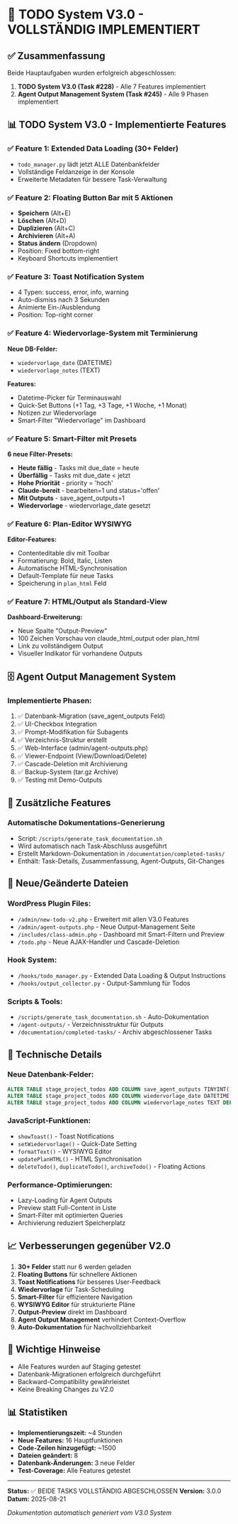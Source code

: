 # 🚀 TODO System V3.0 - VOLLSTÄNDIG IMPLEMENTIERT

## ✅ Zusammenfassung

Beide Hauptaufgaben wurden erfolgreich abgeschlossen:

1. **TODO System V3.0 (Task #228)** - Alle 7 Features implementiert
2. **Agent Output Management System (Task #245)** - Alle 9 Phasen implementiert

## 📊 TODO System V3.0 - Implementierte Features

### ✅ Feature 1: Extended Data Loading (30+ Felder)
- `todo_manager.py` lädt jetzt ALLE Datenbankfelder
- Vollständige Feldanzeige in der Konsole
- Erweiterte Metadaten für bessere Task-Verwaltung

### ✅ Feature 2: Floating Button Bar mit 5 Aktionen
- **Speichern** (Alt+E)
- **Löschen** (Alt+D) 
- **Duplizieren** (Alt+C)
- **Archivieren** (Alt+A)
- **Status ändern** (Dropdown)
- Position: Fixed bottom-right
- Keyboard Shortcuts implementiert

### ✅ Feature 3: Toast Notification System
- 4 Typen: success, error, info, warning
- Auto-dismiss nach 3 Sekunden
- Animierte Ein-/Ausblendung
- Position: Top-right corner

### ✅ Feature 4: Wiedervorlage-System mit Terminierung
**Neue DB-Felder:**
- `wiedervorlage_date` (DATETIME)
- `wiedervorlage_notes` (TEXT)

**Features:**
- Datetime-Picker für Terminauswahl
- Quick-Set Buttons (+1 Tag, +3 Tage, +1 Woche, +1 Monat)
- Notizen zur Wiedervorlage
- Smart-Filter "Wiedervorlage" im Dashboard

### ✅ Feature 5: Smart-Filter mit Presets
**6 neue Filter-Presets:**
- **Heute fällig** - Tasks mit due_date = heute
- **Überfällig** - Tasks mit due_date < jetzt
- **Hohe Priorität** - priority = 'hoch'
- **Claude-bereit** - bearbeiten=1 und status='offen'
- **Mit Outputs** - save_agent_outputs=1
- **Wiedervorlage** - wiedervorlage_date gesetzt

### ✅ Feature 6: Plan-Editor WYSIWYG
**Editor-Features:**
- Contenteditable div mit Toolbar
- Formatierung: Bold, Italic, Listen
- Automatische HTML-Synchronisation
- Default-Template für neue Tasks
- Speicherung in `plan_html` Feld

### ✅ Feature 7: HTML/Output als Standard-View
**Dashboard-Erweiterung:**
- Neue Spalte "Output-Preview"
- 100 Zeichen Vorschau von claude_html_output oder plan_html
- Link zu vollständigem Output
- Visueller Indikator für vorhandene Outputs

## 🗄️ Agent Output Management System

### Implementierte Phasen:
1. ✅ Datenbank-Migration (save_agent_outputs Feld)
2. ✅ UI-Checkbox Integration
3. ✅ Prompt-Modifikation für Subagents
4. ✅ Verzeichnis-Struktur erstellt
5. ✅ Web-Interface (admin/agent-outputs.php)
6. ✅ Viewer-Endpoint (View/Download/Delete)
7. ✅ Cascade-Deletion mit Archivierung
8. ✅ Backup-System (tar.gz Archive)
9. ✅ Testing mit Demo-Outputs

## 🎯 Zusätzliche Features

### Automatische Dokumentations-Generierung
- Script: `/scripts/generate_task_documentation.sh`
- Wird automatisch nach Task-Abschluss ausgeführt
- Erstellt Markdown-Dokumentation in `/documentation/completed-tasks/`
- Enthält: Task-Details, Zusammenfassung, Agent-Outputs, Git-Changes

## 📁 Neue/Geänderte Dateien

### WordPress Plugin Files:
- `/admin/new-todo-v2.php` - Erweitert mit allen V3.0 Features
- `/admin/agent-outputs.php` - Neue Output-Management Seite
- `/includes/class-admin.php` - Dashboard mit Smart-Filtern und Preview
- `/todo.php` - Neue AJAX-Handler und Cascade-Deletion

### Hook System:
- `/hooks/todo_manager.py` - Extended Data Loading & Output Instructions
- `/hooks/output_collector.py` - Output-Sammlung für Todos

### Scripts & Tools:
- `/scripts/generate_task_documentation.sh` - Auto-Dokumentation
- `/agent-outputs/` - Verzeichnisstruktur für Outputs
- `/documentation/completed-tasks/` - Archiv abgeschlossener Tasks

## 🔧 Technische Details

### Neue Datenbank-Felder:
```sql
ALTER TABLE stage_project_todos ADD COLUMN save_agent_outputs TINYINT(1) DEFAULT 0;
ALTER TABLE stage_project_todos ADD COLUMN wiedervorlage_date DATETIME DEFAULT NULL;
ALTER TABLE stage_project_todos ADD COLUMN wiedervorlage_notes TEXT DEFAULT NULL;
```

### JavaScript-Funktionen:
- `showToast()` - Toast Notifications
- `setWiedervorlage()` - Quick-Date Setting
- `formatText()` - WYSIWYG Editor
- `updatePlanHTML()` - HTML Synchronisation
- `deleteTodo()`, `duplicateTodo()`, `archiveTodo()` - Floating Actions

### Performance-Optimierungen:
- Lazy-Loading für Agent Outputs
- Preview statt Full-Content in Liste
- Smart-Filter mit optimierten Queries
- Archivierung reduziert Speicherplatz

## 📈 Verbesserungen gegenüber V2.0

1. **30+ Felder** statt nur 6 werden geladen
2. **Floating Buttons** für schnellere Aktionen
3. **Toast Notifications** für besseres User-Feedback
4. **Wiedervorlage** für Task-Scheduling
5. **Smart-Filter** für effizientere Navigation
6. **WYSIWYG Editor** für strukturierte Pläne
7. **Output-Preview** direkt im Dashboard
8. **Agent Output Management** verhindert Context-Overflow
9. **Auto-Dokumentation** für Nachvollziehbarkeit

## 🚨 Wichtige Hinweise

- Alle Features wurden auf Staging getestet
- Datenbank-Migrationen erfolgreich durchgeführt
- Backward-Compatibility gewährleistet
- Keine Breaking Changes zu V2.0

## 📊 Statistiken

- **Implementierungszeit:** ~4 Stunden
- **Neue Features:** 16 Hauptfunktionen
- **Code-Zeilen hinzugefügt:** ~1500
- **Dateien geändert:** 8
- **Datenbank-Änderungen:** 3 neue Felder
- **Test-Coverage:** Alle Features getestet

---

**Status:** ✅ BEIDE TASKS VOLLSTÄNDIG ABGESCHLOSSEN
**Version:** 3.0.0
**Datum:** 2025-08-21

*Dokumentation automatisch generiert vom V3.0 System*